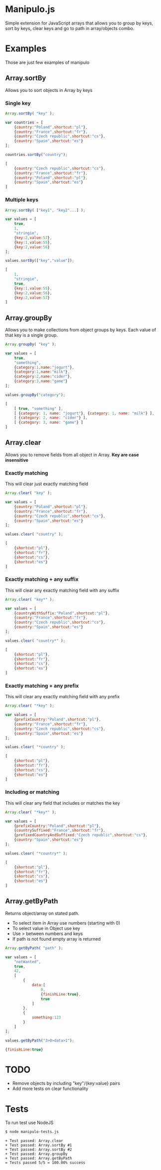 Manipulo.js
===========

Simple extension for JavaScript arrays that allows you to group by keys, sort by keys, clear keys and go to path in array/objects combo.

# Examples

Those are just few examples of manipulo

## Array.sortBy

Allows you to sort objects in Array by keys

### Single key

```javascript
Array.sortBy( "key" );
```

```javascript
var countries = [
	{country:"Poland",shortcut:"pl"},
	{country:"France",shortcut:"fr"},
	{country:"Czech republic",shortcut:"cs"},
	{country:"Spain",shortcut:"es"}
];

countries.sortBy("country");
```

```javascript
[
	{country:"Czech republic",shortcut:"cs"},
	{country:"France",shortcut:"fr"},
	{country:"Poland",shortcut:"pl"},
	{country:"Spain",shortcut:"es"}
]
```

### Multiple keys

```javascript
Array.sortBy( ["key1", "key2"...] );
```

```javascript
var values = [
	true,
	1,
	"stringie",
	{key:2,value:57},
	{key:1,value:55},
	{key:2,value:56}
];

values.sortBy(["key","value"]);
```

```javascript
[
	1,
	"stringie",
	true,
	{key:1,value:55},
	{key:2,value:56},
	{key:2,value:57}
]
```

## Array.groupBy

Allows you to make collections from object groups by keys. Each value of that key is a single group.

```javascript
Array.groupBy( "key" );
```

```javascript
var values = [
	true,
	"something",
	{category:1,name:"jogurt"},
	{category:1,name:"milk"},
	{category:2,name:"cider"},
	{category:3,name:"game"}
];

values.groupBy("category");
```

```javascript
[
	[ true, "something" ],
	[ {category: 1, name: "jogurt"}, {category: 1, name: "milk"} ],
	[ {category: 2, name: "cider"} ],
	[ {category: 3, name: "game"} ]
]
```

## Array.clear

Allows you to remove fields from all object in Array.
__Key are case insensitive__

### Exactly matching

This will clear just exactly matching field

```javascript
Array.clear( "key" );
```

```javascript
var values = [
	{country:"Poland",shortcut:"pl"},
	{country:"France",shortcut:"fr"},
	{country:"Czech republic",shortcut:"cs"},
	{country:"Spain",shortcut:"es"}
];

values.clear( "country" );
```

```javascript
[
	{shortcut:"pl"},
	{shortcut:"fr"},
	{shortcut:"cs"},
	{shortcut:"es"}
]
```

### Exactly matching + any suffix

This will clear any exactly matching field with any suffix

```javascript
Array.clear( "key*" );
```

```javascript
var values = [
	{countryWithSuffix:"Poland",shortcut:"pl"},
	{country:"France",shortcut:"fr"},
	{country:"Czech republic",shortcut:"cs"},
	{country:"Spain",shortcut:"es"}
];

values.clear( "country*" );
```

```javascript
[
	{shortcut:"pl"},
	{shortcut:"fr"},
	{shortcut:"cs"},
	{shortcut:"es"}
]
```

### Exactly matching + any prefix

This will clear any exactly matching field with any prefix 

```javascript
Array.clear( "*key" );
```

```javascript
var values = [
	{prefixCountry:"Poland",shortcut:"pl"},
	{country:"France",shortcut:"fr"},
	{country:"Czech republic",shortcut:"cs"},
	{country:"Spain",shortcut:"es"}
];

values.clear( "*country" );
```

```javascript
[
	{shortcut:"pl"},
	{shortcut:"fr"},
	{shortcut:"cs"},
	{shortcut:"es"}
]
```

### Including or matching

This will clear any field that includes or matches the key

```javascript
Array.clear( "*key*" );
```

```javascript
var values = [
	{prefixCountry:"Poland",shortcut:"pl"},
	{countrySuffixed:"France",shortcut:"fr"},
	{prefixedCountryAndSuffixed:"Czech republic",shortcut:"cs"},
	{country:"Spain",shortcut:"es"}
];

values.clear( "*country*" );
```

```javascript
[
	{shortcut:"pl"},
	{shortcut:"fr"},
	{shortcut:"cs"},
	{shortcut:"es"}
]
```

## Array.getByPath

Returns object/array on stated path.
- To select item in Array use numbers (starting with 0)
- To select value in Object use key
- Use > between numbers and keys
- If path is not found empty array is returned 

```javascript
Array.getByPath( "path" );
```

```javascript
var values = [
	"notWanted",
	true,
	42,
	[
		{
			data:[
				0,
				{finishLine:true},
				true
			]
		},
		{
			something:123
		}
	]
];

values.getByPath("3>0>data>1");
```

```javascript
{finishLine:true}
```

# TODO

- Remove objects by including "key"/{key:value} pairs
- Add more tests on clear functionality

# Tests

To run test use NodeJS

```bash
$ node manipulo-tests.js
```

```
+ Test passed: Array.clear
+ Test passed: Array.sortBy #1
+ Test passed: Array.sortBy #2
+ Test passed: Array.groupBy
+ Test passed: Array.getByPath
= Tests passed 5/5 = 100.00% success
```
